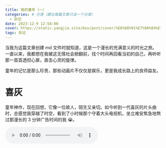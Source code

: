 ```yaml
---
title: 我的童年（一）
categories: # 分类（建议每篇文章只设一个分类）
  - 杂记
date: 2023-12-9 12:58:00
cover: https://static.yangjie.site/box/post/cover/%E6%88%91%E7%9A%84%E7%AB%A5%E5%B9%B4.png
tags: 杂记
---
```


当我为这篇文章创建 md 文件时就知道，这是一个漫长的充满意义的时光之旅。一直以来，我都想在我被这无情社会掀翻前，找个时间再回看当初的自己，再听听那一首首透彻心扉，直击心灵的旋律。

童年的记忆是那么珍贵，那些动画片不仅仅是娱乐，更是我成长路上的良师益友。

# 喜灰

童年神作，现在回想，它像一位故人，陌生又亲切。如今听到一代喜灰的片头曲时，总感觉我穿越了时空，看到了小时候那个守着大头电视机，坐立难安焦急地熬过那漫长的 3 分钟广告时间的我 😭。

​<audio controls="" preload="auto" src="https://static.yangjie.site/box/post/music/%E5%96%9C%E7%81%B0.mp3">
</audio>
